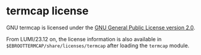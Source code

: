 # termcap license

GNU termcap is licensed under the
[GNU General Public License version 2.0](https://www.gnu.org/licenses/old-licenses/gpl-2.0.html).

From LUMI/23.12 on, the license information is also available in
`$EBROOTTERMCAP/share/licenses/termcap` after loading the `termcap` module.
